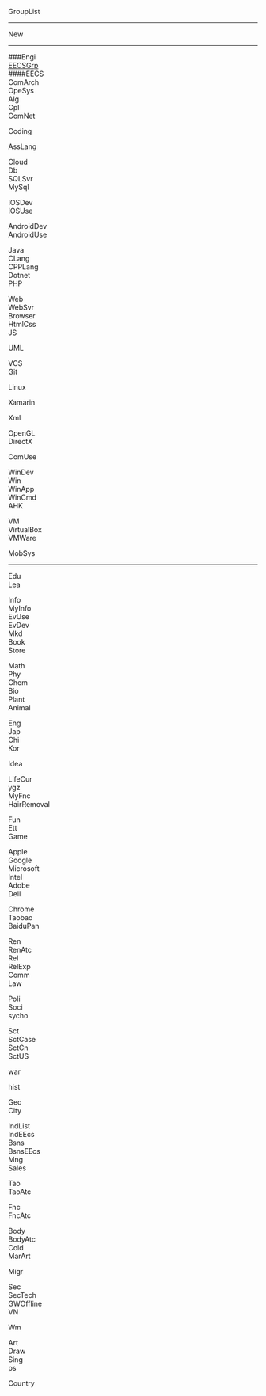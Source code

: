  GroupList

---

New  
 
---
###Engi  
[EECSGrp](EECSGrp.md)  
####EECS  
ComArch  
OpeSys  
Alg    
Cpl  
ComNet  

Coding     

AssLang   

Cloud  
Db  
SQLSvr  
MySql  

IOSDev  
IOSUse

AndroidDev  
AndroidUse

Java  
CLang  
CPPLang  
Dotnet  
PHP  

Web  
WebSvr  
Browser  
HtmlCss  
JS  

UML  

VCS  
Git  

Linux  

Xamarin  

Xml  

OpenGL  
DirectX  

ComUse  

WinDev        
Win  
WinApp  
WinCmd  
AHK  

VM  
VirtualBox  
VMWare  

MobSys            
 
---

Edu  
Lea  

Info  
MyInfo  
EvUse  
EvDev  
Mkd    
Book  
Store

Math  
Phy  
Chem  
Bio  
Plant  
Animal  

Eng  
Jap  
Chi  
Kor  

Idea  

LifeCur  
ygz  
MyFnc  
HairRemoval  

Fun  
Ett    
Game  


Apple  
Google  
Microsoft  
Intel  
Adobe  
Dell  

Chrome  
Taobao  
BaiduPan  

Ren  
RenAtc  
Rel  
RelExp  
Comm  
Law  

Poli  
Soci  
sycho    
  
Sct  
SctCase   
SctCn    
SctUS  

war

hist  

Geo  
City  

IndList  
IndEEcs  
Bsns       
BsnsEEcs  
Mng       
Sales  


Tao  
TaoAtc  

Fnc  
FncAtc  

Body  
BodyAtc     
Cold  
MarArt

Migr  

Sec  
SecTech       
GWOffline  
VN  

Wm  

Art  
Draw  
Sing  
ps  

Country

  


 
 
